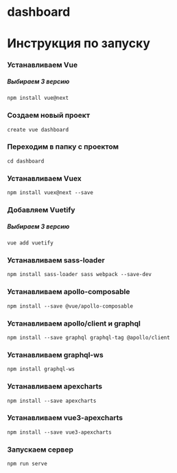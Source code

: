 # dashboard

# Инструкция по запуску

### Устанавливаем Vue
##### Выбираем 3 версию
```
npm install vue@next
```
### Создаем новый проект
```
create vue dashboard
```
### Переходим в папку с проектом
```
cd dashboard
```
### Устанавливаем Vuex
```
npm install vuex@next --save
```
### Добавляем Vuetify
##### Выбираем 3 версию
```
vue add vuetify
```
### Устанавливаем sass-loader
```
npm install sass-loader sass webpack --save-dev
```
### Устанавливаем apollo-composable
```
npm install --save @vue/apollo-composable
```
### Устанавливаем apollo/client и graphql
```
npm install --save graphql graphql-tag @apollo/client
```
### Устанавливаем graphql-ws 
```
npm install graphql-ws 
```
### Устанавливаем apexcharts  
```
npm install --save apexcharts      
```
### Устанавливаем vue3-apexcharts 
```
npm install --save vue3-apexcharts 
```
### Запускаем сервер 
```
npm run serve 
```

